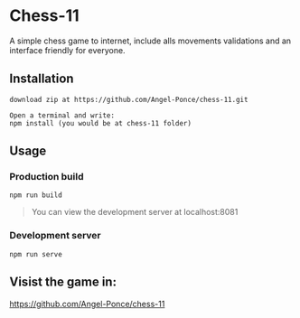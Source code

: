 # Chess-11

A simple chess game to internet, include alls movements validations and an interface friendly for everyone.

## Installation

    download zip at https://github.com/Angel-Ponce/chess-11.git

    Open a terminal and write:
    npm install (you would be at chess-11 folder)

## Usage

### Production build

    npm run build

> You can view the development server at localhost:8081

### Development server

    npm run serve

## Visist the game in:
https://github.com/Angel-Ponce/chess-11
